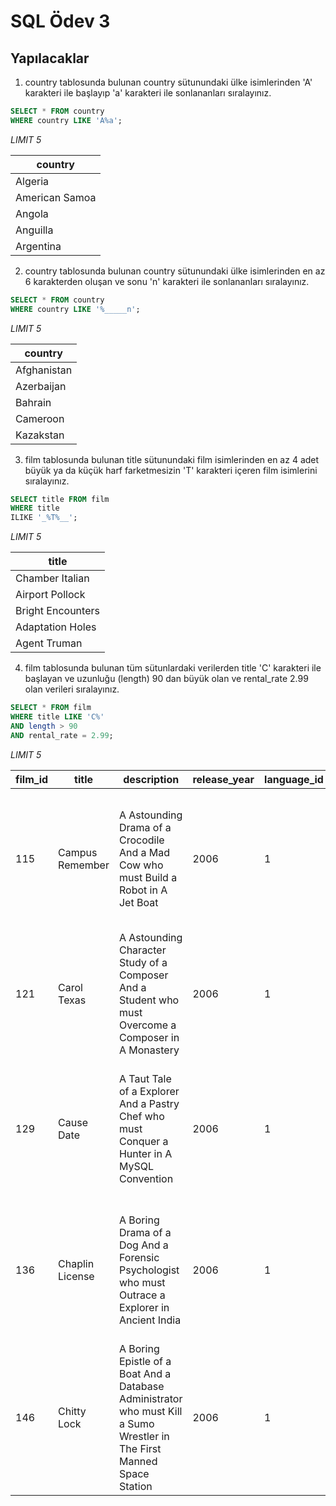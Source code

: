 # SQL Ödev 3

## Yapılacaklar

1. country tablosunda bulunan country sütunundaki ülke isimlerinden 'A' karakteri ile başlayıp 'a' karakteri ile sonlananları sıralayınız.

```sql
SELECT * FROM country
WHERE country LIKE 'A%a';
```

*LIMIT 5*

|country|
|-------|
|Algeria|
|American Samoa|
|Angola |
|Anguilla|
|Argentina|

2. country tablosunda bulunan country sütunundaki ülke isimlerinden en az 6 karakterden oluşan ve sonu 'n' karakteri ile sonlananları sıralayınız.

```sql
SELECT * FROM country
WHERE country LIKE '%_____n';
```

*LIMIT 5*

|country|
|-------|
|Afghanistan|
|Azerbaijan|
|Bahrain|
|Cameroon|
|Kazakstan|

3. film tablosunda bulunan title sütunundaki film isimlerinden en az 4 adet büyük ya da küçük harf farketmesizin 'T' karakteri içeren film isimlerini sıralayınız.

```sql
SELECT title FROM film
WHERE title 
ILIKE '_%T%__';
```

*LIMIT 5*

|title|
|-----|
|Chamber Italian|
|Airport Pollock|
|Bright Encounters|
|Adaptation Holes|
|Agent Truman|

4. film tablosunda bulunan tüm sütunlardaki verilerden title 'C' karakteri ile başlayan ve uzunluğu (length) 90 dan büyük olan ve rental_rate 2.99 olan verileri sıralayınız.

```sql
SELECT * FROM film
WHERE title LIKE 'C%'
AND length > 90
AND rental_rate = 2.99;
```

*LIMIT 5*

|film_id|title          |description                                                                                                            |release_year|language_id|rental_duration|rental_rate|length|replacement_cost|rating|last_update            |special_features                                   |fulltext                                                                                                                                                            |
|-------|---------------|-----------------------------------------------------------------------------------------------------------------------|------------|-----------|---------------|-----------|------|----------------|------|-----------------------|---------------------------------------------------|--------------------------------------------------------------------------------------------------------------------------------------------------------------------|
|115    |Campus Remember|A Astounding Drama of a Crocodile And a Mad Cow who must Build a Robot in A Jet Boat                                   |2006        |1          |5              |2.99       |167   |27.99           |R     |2013-05-26 14:50:58.951|{"Behind the Scenes"}                              |'astound':4 'boat':21 'build':15 'campus':1 'cow':12 'crocodil':8 'drama':5 'jet':20 'mad':11 'must':14 'rememb':2 'robot':17                                       |
|121    |Carol Texas    |A Astounding Character Study of a Composer And a Student who must Overcome a Composer in A Monastery                   |2006        |1          |4              |2.99       |151   |15.99           |PG    |2013-05-26 14:50:58.951|{Trailers,"Behind the Scenes"}                     |'astound':4 'carol':1 'charact':5 'compos':9,17 'monasteri':20 'must':14 'overcom':15 'student':12 'studi':6 'texa':2                                               |
|129    |Cause Date     |A Taut Tale of a Explorer And a Pastry Chef who must Conquer a Hunter in A MySQL Convention                            |2006        |1          |3              |2.99       |179   |16.99           |R     |2013-05-26 14:50:58.951|{Commentaries,"Deleted Scenes","Behind the Scenes"}|'caus':1 'chef':12 'conquer':15 'convent':21 'date':2 'explor':8 'hunter':17 'must':14 'mysql':20 'pastri':11 'tale':5 'taut':4                                     |
|136    |Chaplin License|A Boring Drama of a Dog And a Forensic Psychologist who must Outrace a Explorer in Ancient India                       |2006        |1          |7              |2.99       |146   |26.99           |NC-17 |2013-05-26 14:50:58.951|{"Behind the Scenes"}                              |'ancient':19 'bore':4 'chaplin':1 'dog':8 'drama':5 'explor':17 'forens':11 'india':20 'licens':2 'must':14 'outrac':15 'psychologist':12                           |
|146    |Chitty Lock    |A Boring Epistle of a Boat And a Database Administrator who must Kill a Sumo Wrestler in The First Manned Space Station|2006        |1          |6              |2.99       |107   |24.99           |G     |2013-05-26 14:50:58.951|{Commentaries}                                     |'administr':12 'boat':8 'bore':4 'chitti':1 'databas':11 'epistl':5 'first':21 'kill':15 'lock':2 'man':22 'must':14 'space':23 'station':24 'sumo':17 'wrestler':18|
